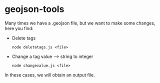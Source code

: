 # geojson-tools

Many times we have a .geojson file, but we want to make some changes, here you find:
- Delete tags

  `node deletetags.js <file>`

- Change a tag value --> string to integer 

  `node changevalue.js <file>`

In these cases, we will obtain an output file.